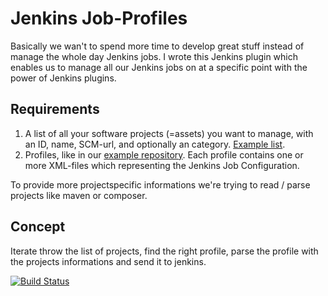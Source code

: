 Jenkins Job-Profiles
============

Basically we wan't to spend more time to develop great stuff instead of manage the whole day Jenkins jobs.
I wrote this Jenkins plugin which enables us to manage all our Jenkins jobs on at a specific point with the power of Jenkins plugins.

Requirements
------------
1. A list of all your software projects (=assets) you want to manage, with an ID, name, SCM-url, and optionally an category. [Example list](src/main/resources/index.json).
2. Profiles, like in our [example repository](https://github.com/maxbraun/job-profiles-examles). Each profile contains one or more XML-files which representing the Jenkins Job Configuration.

To provide more projectspecific informations we're trying to read / parse projects like maven or composer. 

Concept
------------
Iterate throw the list of projects, find the right profile, parse the profile with the projects informations and send it to jenkins.

[![Build Status](https://travis-ci.org/maxbraun/job-profiles.png?branch=master)](https://travis-ci.org/maxbraun/job-profiles)
